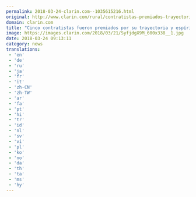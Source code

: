 ```yaml
---
permalink: 2018-03-24-clarin.com--1035615216.html
original: http://www.clarin.com/rural/contratistas-premiados-trayectoria-espiritu-innovador_0_SyIzUg79f.html
domain: clarin.com
title: "Cinco contratistas fueron premiados por su trayectoria y espíritu innovador"
image: https://images.clarin.com/2018/03/21/SyfjdgX9M_600x338__1.jpg
date: 2018-03-24 09:13:11
category: news
translations: 
 - 'en'
 - 'de'
 - 'ru'
 - 'ja'
 - 'fr'
 - 'it'
 - 'zh-CN'
 - 'zh-TW'
 - 'ar'
 - 'fa'
 - 'pt'
 - 'hi'
 - 'tr'
 - 'id'
 - 'nl'
 - 'sv'
 - 'vi'
 - 'pl'
 - 'ko'
 - 'no'
 - 'da'
 - 'th'
 - 'ta'
 - 'ms'
 - 'hy'
---
```


